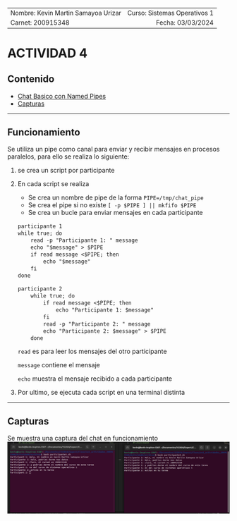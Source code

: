|              |                |
|    :---      |      ---:      |
| Nombre: Kevin Martin Samayoa Urizar | Curso: Sistemas Operativos 1 |
| Carnet: 200915348                   | Fecha: 03/03/2024            |

# ACTIVIDAD 4

## Contenido
- [Chat Basico con Named Pipes](#funcionamiento)
- [Capturas](#capturas)

---

<a name="funcionamiento"></a>
## Funcionamiento 

Se utiliza un pipe como canal para enviar y recibir mensajes en procesos paralelos, para ello se realiza lo siguiente:

1. se crea un script por participante
2. En cada script se realiza
    - Se crea un nombre de pipe de la forma `PIPE=/tmp/chat_pipe`
    - Se crea el pipe si no existe `[ -p $PIPE ] || mkfifo $PIPE`
    - Se crea un bucle para enviar mensajes en cada participante 

    ```
    participante 1
    while true; do
        read -p "Participante 1: " message
        echo "$message" > $PIPE
        if read message <$PIPE; then
            echo "$message"
        fi
    done
    ```

    ```
    participante 2
        while true; do
            if read message <$PIPE; then
                echo "Participante 1: $message"
            fi
            read -p "Participante 2: " message
            echo "Participante 2: $message" > $PIPE
        done
    ```
    `read` es para leer los mensajes del otro participante

    `message` contiene el mensaje

    `echo` muestra el mensaje recibido a cada participante

3. Por ultimo, se ejecuta cada script en una terminal distinta 

---

<a name="capturas"></a>
## Capturas

Se muestra una captura del chat en funcionamiento
![enable](capturas/chat.png)


